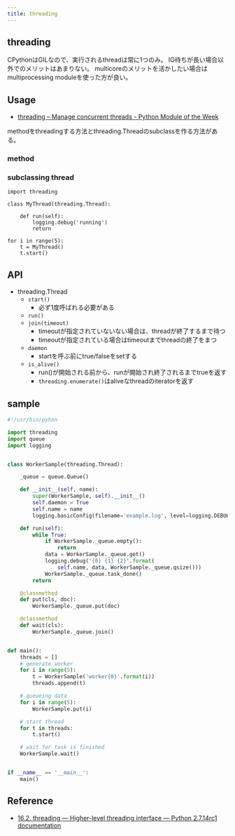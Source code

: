 ```yaml
---
title: threading
---
```


## threading
CPythonはGILなので、実行されるthreadは常に1つのみ。
IO待ちが長い場合以外でのメリットはあまりない。
multicoreのメリットを活かしたい場合はmultiprocessing moduleを使った方が良い。


## Usage
* [threading – Manage concurrent threads - Python Module of the Week](https://pymotw.com/2/threading/)

methodをthreadingする方法とthreading.Threadのsubclassを作る方法がある。

### method

### subclassing thread

```
import threading

class MyThread(threading.Thread):

    def run(self):
        logging.debug('running')
        return

for i in range(5):
    t = MyThread()
    t.start()
```

## API

* threading.Thread
    * `start()`
        * 必ず1度呼ばれる必要がある
    * `run()`
    * `join(timeout)`
        * timeoutが指定されていないない場合は、threadが終了するまで待つ
        * timeoutが指定されている場合はtimeoutまでthreadの終了をまつ
    * `daemon`
        * startを呼ぶ前にtrue/falseをsetする
    * `is_alive()`
        * run()が開始される前から、runが開始され終了されるまでtrueを返す
        * `threading.enumerate()`はaliveなthreadのiteratorを返す


## sample

```python
#!/usr/bin/pyhon

import threading
import queue
import logging


class WorkerSample(threading.Thread):

    _queue = queue.Queue()

    def __init__(self, name):
        super(WorkerSample, self).__init__()
        self.daemon = True
        self.name = name
        logging.basicConfig(filename='example.log', level=logging.DEBUG)

    def run(self):
        while True:
            if WorkerSample._queue.empty():
                return
            data = WorkerSample._queue.get()
            logging.debug('{0} {1} {2}'.format(
                self.name, data, WorkerSample._queue.qsize()))
            WorkerSample._queue.task_done()
        return

    @classmethod
    def put(cls, doc):
        WorkerSample._queue.put(doc)

    @classmethod
    def wait(cls):
        WorkerSample._queue.join()


def main():
    threads = []
    # generate worker
    for i in range(5):
        t = WorkerSample('worker{0}'.format(i))
        threads.append(t)

    # queueing data
    for i in range(5):
        WorkerSample.put(i)

    # start thread
    for t in threads:
        t.start()

    # wait for task is finished
    WorkerSample.wait()


if __name__ == '__main__':
    main()
```


## Reference
* [16.2. threading — Higher-level threading interface — Python 2.7.14rc1 documentation](https://docs.python.org/2/library/threading.html)
